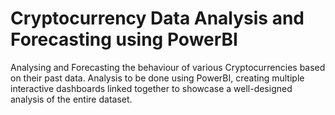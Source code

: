 # Cryptocurrency Data Analysis and Forecasting using PowerBI
 Analysing and Forecasting the behaviour of various Cryptocurrencies based on their past data. Analysis to be done using PowerBI, creating multiple interactive dashboards linked together to showcase a well-designed analysis of the entire dataset.
